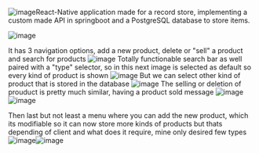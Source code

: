 ![image](https://github.com/user-attachments/assets/d9ccc121-6474-402a-8f11-2df67f8ebede)React-Native application made for a record store, implementing a custom made API in springboot and a PostgreSQL database to store items.

![image](https://github.com/user-attachments/assets/83e3867b-88ca-4c04-9f49-80b1a152e335)

It has 3 navigation options, add a new product, delete or "sell" a product and search for products
![image](https://github.com/user-attachments/assets/c03bf421-a298-425e-a306-539be6087344)
Totally functionable search bar as well paired with a "type" selector, so in this next image is selected as default so every kind of product is shown 
![image](https://github.com/user-attachments/assets/da328019-e4c7-44ad-9e29-a31c7cce809f)
But we can select other kind of product that is stored in the database
![image](https://github.com/user-attachments/assets/178ed039-2351-494a-90c4-702c403110de)
The selling or deletion of prouduct is pretty much similar, having a product sold message
![image](https://github.com/user-attachments/assets/3b313d7e-55c2-45c0-a3f7-c169e9e60071) ![image](https://github.com/user-attachments/assets/d5477c10-e606-424a-bd52-6378b89b3ea5)

Then last but not least a menu where you can add the new product, which its modifiable so it can now store more kinds of products but thats depending of client and what does it require, mine only desired few types
![image](https://github.com/user-attachments/assets/ea635340-7fba-43b2-af1c-0edf9b453109)![image](https://github.com/user-attachments/assets/fcc9bba2-32e7-4bbb-b439-c1abccae8a04)



